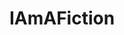 ---
title: IAmAFiction
crosslinks:
- AMAAggregator
- REDCOSMOS
- Ficiverse
- canadia
- IAmARPGCharacter
---